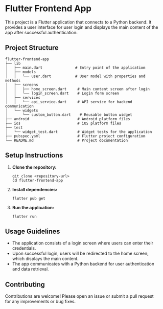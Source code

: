 # Flutter Frontend App

This project is a Flutter application that connects to a Python backend. It provides a user interface for user login and displays the main content of the app after successful authentication.

## Project Structure

```
flutter-frontend-app
├── lib
│   ├── main.dart               # Entry point of the application
│   ├── models
│   │   └── user.dart           # User model with properties and methods
│   ├── screens
│   │   ├── home_screen.dart     # Main content screen after login
│   │   └── login_screen.dart    # Login form screen
│   ├── services
│   │   └── api_service.dart     # API service for backend communication
│   └── widgets
│       └── custom_button.dart    # Reusable button widget
├── android                      # Android platform files
├── ios                          # iOS platform files
├── test
│   └── widget_test.dart         # Widget tests for the application
├── pubspec.yaml                 # Flutter project configuration
└── README.md                    # Project documentation
```

## Setup Instructions

1. **Clone the repository:**
   ```
   git clone <repository-url>
   cd flutter-frontend-app
   ```

2. **Install dependencies:**
   ```
   flutter pub get
   ```

3. **Run the application:**
   ```
   flutter run
   ```

## Usage Guidelines

- The application consists of a login screen where users can enter their credentials.
- Upon successful login, users will be redirected to the home screen, which displays the main content.
- The app communicates with a Python backend for user authentication and data retrieval.

## Contributing

Contributions are welcome! Please open an issue or submit a pull request for any improvements or bug fixes.